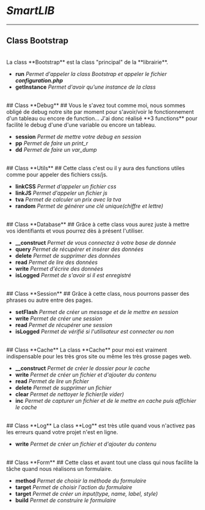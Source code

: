 # *SmartLIB* #
---

## Class **Bootstrap** ##


<br/>
La class **Bootstrap** est la class "principal" de la **librairie**.

* **run** *Permet d'appeler la class Bootstrap et appeler le fichier **configuration.php***
* **getInstance** *Permet d'avoir qu'une instance de la class*


<br>
## Class **Debug** ##
Vous le s'avez tout comme moi, nous sommes obligé de debug notre site par moment pour s'avoir/voir le fonctionnement d'un tableau ou encore de function... J'ai donc réalisé **3 functions** pour facilité le debug d'une d'une variable ou encore un tableau.

* **session** *Permet de mettre votre debug en session*
* **pp** *Permet de faire un print_r*
* **dd** *Permet de faire un var_dump*


<br>
## Class **Utils** ##
Cette class c'est ou il y aura des functions utiles comme pour appeler des fichiers css/js.

* **linkCSS** *Permet d'appeler un fichier css*
* **linkJS** *Permet d'appeler un fichier js*
* **tva** *Permet de calculer un prix avec la tva*
* **random** *Permet de générer une clé unique(chiffre et lettre)*

<br>
## Class **Database** ##
Grâce à cette class vous aurez juste à mettre vos identifiants et vous pourrez dès à présent l'utiliser.

* **__construct** *Permet de vous connectez à votre base de donnée*
* **query** *Permet de récupérer et insérer des données*
* **delete** *Permet de supprimer des données*
* **read** *Permet de lire des données*
* **write** *Permet d'écrire des données*
* **isLogged** *Permet de s'avoir si il est enregistré*


<br>
## Class **Session** ##
Grâce à cette class, nous pourrons passer des phrases ou autre entre des pages.

* **setFlash** *Permet de créer un message et de le mettre en session*
* **write** *Permet de créer une session*
* **read** *Permet de récupérer une session*
* **isLogged** *Permet de vérifié si l'utilisateur est connecter ou non*

<br>
## Class **Cache**
La class **Cache** pour moi est vraiment indispensable pour les très gros site ou même les très grosse pages web.

* **__construct** *Permet de créer le dossier pour le cache*
* **write** *Permet de créer un fichier et d'ajouter du contenu*
* **read** *Permet de lire un fichier*
* **delete** *Permet de supprimer un fichier*  
* **clear** *Permet de nettoyer le fichier(le vider)*
* **inc** *Permet de capturer un fichier et de le mettre en cache puis affichier le cache*

<br>
## Class **Log**
La class **Log** est très utile quand vous n'activez pas les erreurs quand votre projet n'est en ligne.

* **write** *Permet de créer un fichier et d'ajouter du contenu*

<br>
## Class **Form** ##
Cette class et avant tout une class qui nous facilite la tâche quand nous réalisons un formulaire.

* **method** *Permet de choisir la méthode du formulaire*
* **target** *Permet de choisir l'action du formulaire*
* **target** *Permet de créer un input(type, name, label, style)*
* **build**  *Permet de construire le formulaire*
